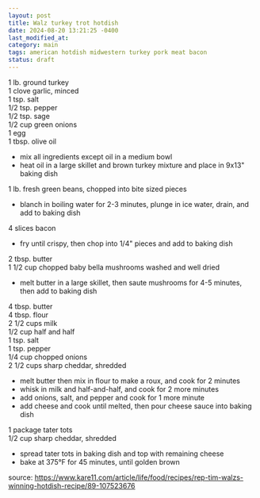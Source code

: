 ```yaml
---
layout: post
title: Walz turkey trot hotdish
date: 2024-08-20 13:21:25 -0400
last_modified_at: 
category: main
tags: american hotdish midwestern turkey pork meat bacon
status: draft
---
```


1 lb. ground turkey  
1 clove garlic, minced  
1 tsp. salt  
1/2 tsp. pepper  
1/2 tsp. sage  
1/2 cup green onions  
1 egg  
1 tbsp. olive oil  
* mix all ingredients except oil in a medium bowl
* heat oil in a large skillet and brown turkey mixture and place in 9x13" baking dish

1 lb. fresh green beans, chopped into bite sized pieces  
* blanch in boiling water for 2-3 minutes, plunge in ice water, drain, and add to baking dish

4 slices bacon  
* fry until crispy, then chop into 1/4" pieces and add to baking dish

2 tbsp. butter  
1 1/2 cup chopped baby bella mushrooms washed and well dried  
* melt butter in a large skillet, then saute mushrooms for 4-5 minutes, then add to baking dish

4 tbsp. butter  
4 tbsp. flour  
2 1/2 cups milk  
1/2 cup half and half  
1 tsp. salt  
1 tsp. pepper  
1/4 cup chopped onions  
2 1/2 cups sharp cheddar, shredded  
* melt butter then mix in flour to make a roux, and cook for 2 minutes
* whisk in milk and half-and-half, and cook for 2 more minutes
* add onions, salt, and pepper and cook for 1 more minute
* add cheese and cook until melted, then pour cheese sauce into baking dish

1 package tater tots  
1/2 cup sharp cheddar, shredded  
* spread tater tots in baking dish and top with remaining cheese
* bake at 375°F for 45 minutes, until golden brown

source: <https://www.kare11.com/article/life/food/recipes/rep-tim-walzs-winning-hotdish-recipe/89-107523676>

